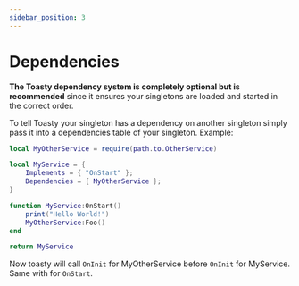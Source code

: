 ```yaml
---
sidebar_position: 3
---
```


# Dependencies

**The Toasty dependency system is completely optional but is recommended** since it ensures your singletons are loaded and started in the correct order.

To tell Toasty your singleton has a dependency on another singleton simply pass it into a dependencies table of your singleton. Example:

```lua
local MyOtherService = require(path.to.OtherService)

local MyService = {
	Implements = { "OnStart" };
	Dependencies = { MyOtherService };
}

function MyService:OnStart()
	print("Hello World!")
	MyOtherService:Foo()
end

return MyService
```

Now toasty will call `OnInit` for MyOtherService before `OnInit` for MyService. Same with for `OnStart`. 